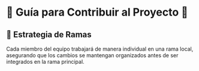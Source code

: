 # 📌 Guía para Contribuir al Proyecto 🚀

## 🌿 Estrategia de Ramas

Cada miembro del equipo trabajará de manera individual en una rama local, asegurando que los cambios se mantengan organizados antes de ser integrados en la rama principal.  
